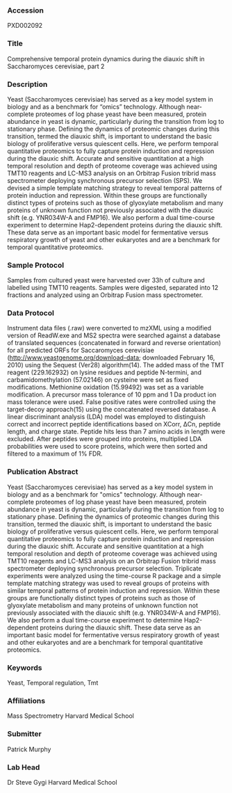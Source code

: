 ### Accession
PXD002092

### Title
Comprehensive temporal protein dynamics during the diauxic shift in Saccharomyces cerevisiae, part 2

### Description
Yeast (Saccharomyces cerevisiae) has served as a key model system in biology and as a benchmark for “omics” technology. Although near-complete proteomes of log phase yeast have been measured, protein abundance in yeast is dynamic, particularly during the transition from log to stationary phase. Defining the dynamics of proteomic changes during this transition, termed the diauxic shift, is important to understand the basic biology of proliferative versus quiescent cells. Here, we perform temporal quantitative proteomics to fully capture protein induction and repression during the diauxic shift. Accurate and sensitive quantitation at a high temporal resolution and depth of proteome coverage was achieved using TMT10 reagents and LC-MS3 analysis on an Orbitrap Fusion tribrid mass spectrometer deploying synchronous precursor selection (SPS). We devised a simple template matching strategy to reveal temporal patterns of protein induction and repression. Within these groups are functionally distinct types of proteins such as those of glyoxylate metabolism and many proteins of unknown function not previously associated with the diauxic shift (e.g. YNR034W-A and FMP16). We also perform a dual time-course experiment to determine Hap2-dependent proteins during the diauxic shift. These data serve as an important basic model for fermentative versus respiratory growth of yeast and other eukaryotes and are a benchmark for temporal quantitative proteomics.

### Sample Protocol
Samples from cultured yeast were harvested over 33h of culture and labelled using TMT10 reagents. Samples were digested, separated into 12 fractions and analyzed using an Orbitrap Fusion mass spectrometer.

### Data Protocol
Instrument data files (.raw) were converted to mzXML using a modified version of ReadW.exe and MS2 spectra were searched against a database of translated sequences (concatenated in forward and reverse orientation) for all predicted ORFs for Saccaromyces cerevisiae (http://www.yeastgenome.org/download-data; downloaded February 16, 2010) using the Sequest (Ver28) algorithm(14). The added mass of the TMT reagent (229.162932) on lysine residues and peptide N-termini, and carbamidomethylation (57.02146) on cysteine were set as fixed modifications. Methionine oxidation (15.99492) was set as a variable modification. A precursor mass tolerance of 10 ppm and 1 Da product ion mass tolerance were used. False positive rates were controlled using the target-decoy approach(15) using the concatenated reversed database. A linear discriminant analysis (LDA) model was employed to distinguish correct and incorrect peptide identifications based on XCorr, ΔCn, peptide length, and charge state. Peptide hits less than 7 amino acids in length were excluded. After peptides were grouped into proteins, multiplied LDA probabilities were used to score proteins, which were then sorted and filtered to a maximum of 1% FDR.

### Publication Abstract
Yeast (Saccharomyces cerevisiae) has served as a key model system in biology and as a benchmark for "omics" technology. Although near-complete proteomes of log phase yeast have been measured, protein abundance in yeast is dynamic, particularly during the transition from log to stationary phase. Defining the dynamics of proteomic changes during this transition, termed the diauxic shift, is important to understand the basic biology of proliferative versus quiescent cells. Here, we perform temporal quantitative proteomics to fully capture protein induction and repression during the diauxic shift. Accurate and sensitive quantitation at a high temporal resolution and depth of proteome coverage was achieved using TMT10 reagents and LC-MS3 analysis on an Orbitrap Fusion tribrid mass spectrometer deploying synchronous precursor selection. Triplicate experiments were analyzed using the time-course R package and a simple template matching strategy was used to reveal groups of proteins with similar temporal patterns of protein induction and repression. Within these groups are functionally distinct types of proteins such as those of glyoxylate metabolism and many proteins of unknown function not previously associated with the diauxic shift (e.g. YNR034W-A and FMP16). We also perform a dual time-course experiment to determine Hap2-dependent proteins during the diauxic shift. These data serve as an important basic model for fermentative versus respiratory growth of yeast and other eukaryotes and are a benchmark for temporal quantitative proteomics.

### Keywords
Yeast, Temporal regulation, Tmt

### Affiliations
Mass Spectrometry
Harvard Medical School

### Submitter
Patrick Murphy

### Lab Head
Dr Steve Gygi
Harvard Medical School


